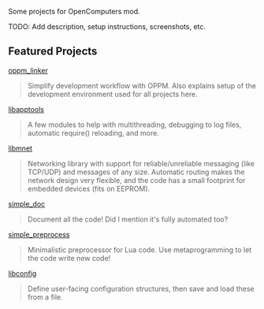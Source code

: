 Some projects for OpenComputers mod.

TODO: Add description, setup instructions, screenshots, etc.

## Featured Projects

[oppm_linker](oppm_linker)

> Simplify development workflow with OPPM. Also explains setup of the development environment used for all projects here.

[libapptools](libapptools)

> A few modules to help with multithreading, debugging to log files, automatic require() reloading, and more.

[libmnet](libmnet)

> Networking library with support for reliable/unreliable messaging (like TCP/UDP) and messages of any size. Automatic routing makes the network design very flexible, and the code has a small footprint for embedded devices (fits on EEPROM).

[simple_doc](simple_doc)

> Document all the code! Did I mention it's fully automated too?

[simple_preprocess](simple_preprocess)

> Minimalistic preprocessor for Lua code. Use metaprogramming to let the code write new code!

[libconfig](libconfig)

> Define user-facing configuration structures, then save and load these from a file.
